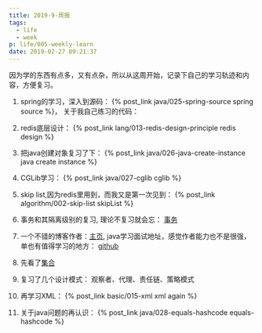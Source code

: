 ```yaml
---
title: 2019-9-周报
tags:
  - life
  - week
p: life/005-weekly-learn
date: 2019-02-27 09:21:37
---
```


因为学的东西有点多，又有点杂，所以从这周开始，记录下自己的学习轨迹和内容，方便复习。

1. spring的学习，深入到源码： {% post_link java/025-spring-source spring source %}， 关于我自己练习的代码：[]()

2. redis底层设计： {% post_link lang/013-redis-design-principle redis design %}

3. 把java创建对象复习了下： {% post_link java/026-java-create-instance java create instance %}

4. CGLib学习： {% post_link java/027-cglib cglib %}

5. skip list,因为redis里用到，而我又是第一次见到： {% post_link algorithm/002-skip-list skipList %}

6. 事务和其隔离级别的复习, 理论不复习就会忘： [事务](https://juejin.im/post/5b00c52ef265da0b95276091)

7. 一个不错的博客作者：[主页](https://juejin.im/user/59fbb2daf265da4319559f3a/posts), java学习面试地址，感觉作者能力也不是很强，单也有值得学习的地方： [github](https://github.com/Snailclimb/JavaGuide)
  1. 先看了[集合](https://github.com/Snailclimb/JavaGuide#java-%E9%9B%86%E5%90%88%E6%A1%86%E6%9E%B6)

8. 复习了几个设计模式： 观察者、代理、责任链、策略模式

9. 再学习XML： {% post_link basic/015-xml xml again %}

10. 关于java问题的再认识： {% post_link java/028-equals-hashcode equals-hashcode %}

